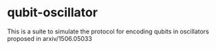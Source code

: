 # qubit-oscillator
This is a suite to simulate the protocol for encoding qubits in oscillators proposed in arxiv/1506.05033
